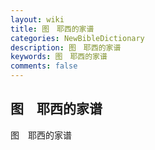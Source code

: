 ```yaml
---
layout: wiki
title: 图　耶西的家谱
categories: NewBibleDictionary
description: 图　耶西的家谱
keywords: 图　耶西的家谱
comments: false
---
```


## 图　耶西的家谱



图　耶西的家谱







